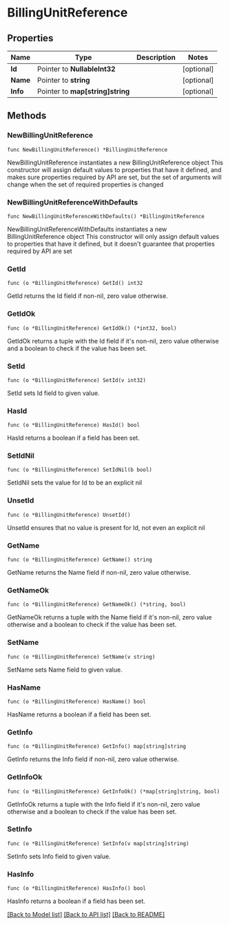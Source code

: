 # BillingUnitReference

## Properties

Name | Type | Description | Notes
------------ | ------------- | ------------- | -------------
**Id** | Pointer to **NullableInt32** |  | [optional] 
**Name** | Pointer to **string** |  | [optional] 
**Info** | Pointer to **map[string]string** |  | [optional] 

## Methods

### NewBillingUnitReference

`func NewBillingUnitReference() *BillingUnitReference`

NewBillingUnitReference instantiates a new BillingUnitReference object
This constructor will assign default values to properties that have it defined,
and makes sure properties required by API are set, but the set of arguments
will change when the set of required properties is changed

### NewBillingUnitReferenceWithDefaults

`func NewBillingUnitReferenceWithDefaults() *BillingUnitReference`

NewBillingUnitReferenceWithDefaults instantiates a new BillingUnitReference object
This constructor will only assign default values to properties that have it defined,
but it doesn't guarantee that properties required by API are set

### GetId

`func (o *BillingUnitReference) GetId() int32`

GetId returns the Id field if non-nil, zero value otherwise.

### GetIdOk

`func (o *BillingUnitReference) GetIdOk() (*int32, bool)`

GetIdOk returns a tuple with the Id field if it's non-nil, zero value otherwise
and a boolean to check if the value has been set.

### SetId

`func (o *BillingUnitReference) SetId(v int32)`

SetId sets Id field to given value.

### HasId

`func (o *BillingUnitReference) HasId() bool`

HasId returns a boolean if a field has been set.

### SetIdNil

`func (o *BillingUnitReference) SetIdNil(b bool)`

 SetIdNil sets the value for Id to be an explicit nil

### UnsetId
`func (o *BillingUnitReference) UnsetId()`

UnsetId ensures that no value is present for Id, not even an explicit nil
### GetName

`func (o *BillingUnitReference) GetName() string`

GetName returns the Name field if non-nil, zero value otherwise.

### GetNameOk

`func (o *BillingUnitReference) GetNameOk() (*string, bool)`

GetNameOk returns a tuple with the Name field if it's non-nil, zero value otherwise
and a boolean to check if the value has been set.

### SetName

`func (o *BillingUnitReference) SetName(v string)`

SetName sets Name field to given value.

### HasName

`func (o *BillingUnitReference) HasName() bool`

HasName returns a boolean if a field has been set.

### GetInfo

`func (o *BillingUnitReference) GetInfo() map[string]string`

GetInfo returns the Info field if non-nil, zero value otherwise.

### GetInfoOk

`func (o *BillingUnitReference) GetInfoOk() (*map[string]string, bool)`

GetInfoOk returns a tuple with the Info field if it's non-nil, zero value otherwise
and a boolean to check if the value has been set.

### SetInfo

`func (o *BillingUnitReference) SetInfo(v map[string]string)`

SetInfo sets Info field to given value.

### HasInfo

`func (o *BillingUnitReference) HasInfo() bool`

HasInfo returns a boolean if a field has been set.


[[Back to Model list]](../README.md#documentation-for-models) [[Back to API list]](../README.md#documentation-for-api-endpoints) [[Back to README]](../README.md)


